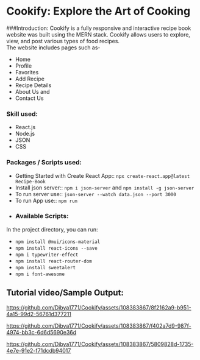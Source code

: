 # Cookify: Explore the Art of Cooking  

###Introduction:
Cookify is a fully responsive and interactive recipe book website was built using the MERN stack. Cookify allows users to explore, view, and post various types of food recipes.  
The website includes pages such as-
- Home
- Profile
- Favorites
- Add Recipe
- Recipe Details
- About Us and
- Contact Us

### Skill used:
- React.js
- Node.js
- JSON
- CSS

### Packages / Scripts used:
- Getting Started with Create React App:: `npx create-react.app@latest Recipe-Book`
- Install json server:: `npm i json-server` and `npm install -g json-server`
- To run server use:: `json-server --watch data.json --port 3000`
- To run App use:: `npm run`
- ### Available Scripts:
In the project directory, you can run:  
- `npm install @mui/icons-material`
- `npm install react-icons --save`
- `npm i typewriter-effect`
- `npm install react-router-dom`
- `npm install sweetalert`
- `npm i font-awesome`

## Tutorial video/Sample Output:  



https://github.com/Dibya1771/Cookify/assets/108383867/8f2162a9-b951-4a15-99d2-56761d377211  


https://github.com/Dibya1771/Cookify/assets/108383867/f402a7d9-987f-4974-bb3c-6d6d5690e36d  



https://github.com/Dibya1771/Cookify/assets/108383867/5809828d-1735-4e7e-91e2-f71dcdb94017  
